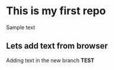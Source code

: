 # This is my first repo

Sample text

## Lets add text from browser

Adding text in the new branch **TEST**